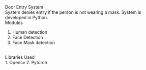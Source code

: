 Door Entry System 
<br>
System denies entry if the person is not wearing a mask. System is developed in Python.
<br>
Modules 
<br>
1. Human detection
2. Face Detection
3. Face Mask detection
<br>
Libraries Used
<br>
1. Opencv
2. Pytorch
